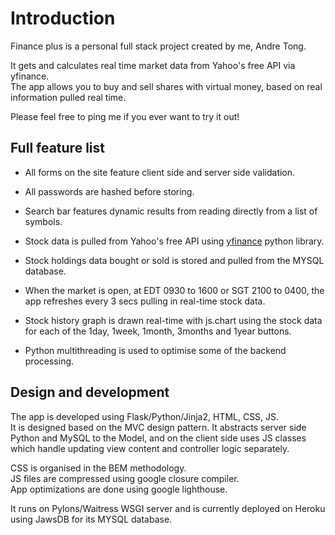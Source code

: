 # Introduction

Finance plus is a personal full stack project created by me, Andre Tong.

It gets and calculates real time market data from Yahoo's free API via yfinance.  
The app allows you to buy and sell shares with virtual money, based on real information pulled real time.  

Please feel free to ping me if you ever want to try it out!

## Full feature list

- All forms on the site feature client side and server side validation.  
- All passwords are hashed before storing.  

- Search bar features dynamic results from reading directly from a list of symbols.  

- Stock data is pulled from Yahoo's free API using [yfinance](https://pypi.org/project/yfinance/) python library.  
- Stock holdings data bought or sold is stored and pulled from the MYSQL database.  
- When the market is open, at EDT 0930 to 1600 or SGT 2100 to 0400, the app refreshes every 3 secs pulling in real-time stock data.  
- Stock history graph is drawn real-time with js.chart using the stock data for each of the 1day, 1week, 1month, 3months and 1year buttons.  

- Python multithreading is used to optimise some of the backend processing.

## Design and development
The app is developed using Flask/Python/Jinja2, HTML, CSS, JS.  
It is designed based on the MVC design pattern. It abstracts server side Python and MySQL to the Model, and on the client side uses JS classes which handle updating view content and controller logic separately.

CSS is organised in the BEM methodology.  
JS files are compressed using google closure compiler.  
App optimizations are done using google lighthouse.  

It runs on Pylons/Waitress WSGI server and is currently deployed on Heroku using JawsDB for its MYSQL database.  
